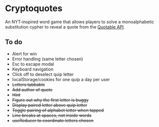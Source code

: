 # Cryptoquotes
An NYT-inspired word game that allows players to solve a monoalphabetic substitution cypher to reveal a quote from the <a href="https://github.com/lukePeavey/quotable#quotable">Quotable API</a>.

## To do
- Alert for win
- Error handling (same letter chosen)
- Esc to escape modal
- Keyboard navigation
- Click off to deselect quip letter
- localStorage/cookies for one quip a day per user
- ~~Letters tabbable~~
- ~~Add author of quote~~
- ~~Hint~~
- ~~Figure out why the first letter is buggy~~
- ~~Display paired letter above quip letter~~
- ~~Toggle pairing of alphabet letter when tapped~~
- ~~Line breaks at spaces, not inside words~~
- ~~useReducer to coordinate letters chosen~~

